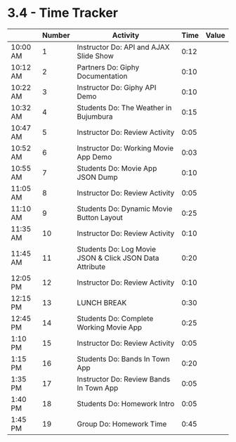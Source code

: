 # 3.4 - Time Tracker

|          | Number | Activity                                                 | Time | Value |
| -------- | ------ | -------------------------------------------------------- | ---- | ----- |
| 10:00 AM | 1      | Instructor Do: API and AJAX Slide Show                   | 0:12 |       |
| 10:12 AM | 2      | Partners Do: Giphy Documentation                         | 0:10 |       |
| 10:22 AM | 3      | Instructor Do: Giphy API Demo                            | 0:10 |       |
| 10:32 AM | 4      | Students Do: The Weather in Bujumbura                    | 0:15 |       |
| 10:47 AM | 5      | Instructor Do: Review Activity                           | 0:05 |       |
| 10:52 AM | 6      | Instructor Do: Working Movie App Demo                    | 0:03 |       |
| 10:55 AM | 7      | Students Do: Movie App JSON Dump                         | 0:10 |       |
| 11:05 AM | 8      | Instructor Do: Review Activity                           | 0:05 |       |
| 11:10 AM | 9      | Students Do: Dynamic Movie Button Layout                 | 0:25 |       |
| 11:35 AM | 10     | Instructor Do: Review Activity                           | 0:10 |       |
| 11:45 AM | 11     | Students Do: Log Movie JSON & Click JSON Data Attribute  | 0:20 |       |
| 12:05 PM | 12     | Instructor Do: Review Activity                           | 0:10 |       |
| 12:15 PM | 13     | LUNCH BREAK                                              | 0:30 |       |
| 12:45 PM | 14     | Students Do: Complete Working Movie App                  | 0:25 |       |
| 1:10 PM  | 15     | Instructor Do: Review Activity                           | 0:05 |       |
| 1:15 PM  | 16     | Students Do: Bands In Town App                           | 0:20 |       |
| 1:35 PM  | 17     | Instructor Do: Review Bands In Town App                  | 0:05 |       |
| 1:40 PM  | 18     | Students Do: Homework Intro                              | 0:05 |       |
| 1:45 PM  | 19     | Group Do: Homework Time                                  | 0:45 |       |
